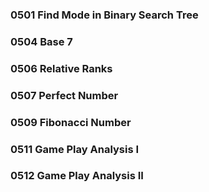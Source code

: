 ### 0501	Find Mode in Binary Search Tree
### 0504	Base 7
### 0506	Relative Ranks	
### 0507	Perfect Number
### 0509	Fibonacci Number
### 0511	Game Play Analysis I
### 0512	Game Play Analysis II